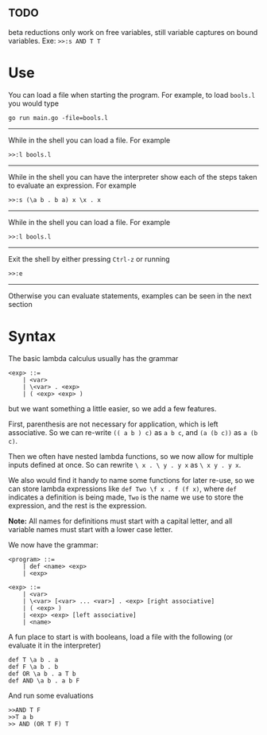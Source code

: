 ## TODO
beta reductions only work on free variables, still variable captures on bound variables. Exe: `>>:s AND T T`

# Use

You can load a file when starting the program. For example, to load `bools.l` you would type 

``` shell
go run main.go -file=bools.l
```
_______

While in the shell you can load a file. For example

``` shell
>>:l bools.l
```

_______

While in the shell you can have the interpreter show each of the steps taken to evaluate an expression. For example

``` shell
>>:s (\a b . b a) x \x . x
```
_______

While in the shell you can load a file. For example

``` shell
>>:l bools.l
```
_______

Exit the shell by either pressing `Ctrl-z` or running

``` shell
>>:e
```
_______
Otherwise you can evaluate statements, examples can be seen in the next section

# Syntax

The basic lambda calculus usually has the grammar

```
<exp> ::=
    | <var>
    | \<var> . <exp>
    | ( <exp> <exp> )
```

but we want something a little easier, so we add a few features. 

First, parenthesis are not necessary for application, which is left associative. So we can re-write `(( a b ) c)` as `a b c`, and `(a (b c))` as `a (b c)`.

Then we often have nested lambda functions, so we now allow for multiple inputs defined at once. So can rewrite `\ x . \ y . y x` as `\ x y . y x`.

We also would find it handy to name some functions for later re-use, so we can store lambda expressions like `def Two \f x . f (f x)`, where `def` indicates a definition is being made, `Two` is the name we use to store the expression, and the rest is the expression.

**Note:** All names for definitions must start with a capital letter, and all variable names must start with a lower case letter.

We now have the grammar:

```
<program> ::=
    | def <name> <exp>
    | <exp>

<exp> ::=
    | <var>
    | \<var> [<var> ... <var>] . <exp> [right associative]
    | ( <exp> )
    | <exp> <exp> [left associative]
    | <name>
```

A fun place to start is with booleans, load a file with the following (or evaluate it in the interpreter)

```
def T \a b . a
def F \a b . b
def OR \a b . a T b
def AND \a b . a b F
```

And run some evaluations

```
>>AND T F
>>T a b
>> AND (OR T F) T 
```